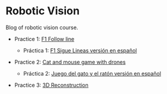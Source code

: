 # Robotic Vision

Blog of robotic vision course.

* Practice 1: [F1 Follow line](https://github.com/SusanaPineda/Sigue_Linea)

  * Práctica 1: [F1 Sigue Lineas versión en español](https://susanapineda.github.io/Portfolio/sigueLineas.html)

* Practice 2: [Cat and mouse game with drones](https://github.com/SusanaPineda/drone_cat_mouse)

  * Práctica 2: [Juego del gato y el ratón versión en español](https://susanapineda.github.io/Portfolio/gatoRaton.html)

* Practice 3: [3D Reconstruction](https://github.com/SusanaPineda/reconstruccion_3D)

